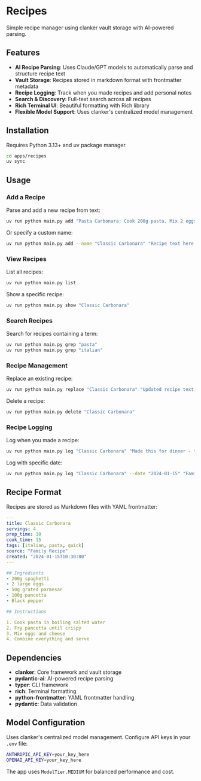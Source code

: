 # Recipes

Simple recipe manager using clanker vault storage with AI-powered parsing.

## Features

- **AI Recipe Parsing**: Uses Claude/GPT models to automatically parse and structure recipe text
- **Vault Storage**: Recipes stored in markdown format with frontmatter metadata
- **Recipe Logging**: Track when you made recipes and add personal notes
- **Search & Discovery**: Full-text search across all recipes
- **Rich Terminal UI**: Beautiful formatting with Rich library
- **Flexible Model Support**: Uses clanker's centralized model management

## Installation

Requires Python 3.13+ and uv package manager.

```bash
cd apps/recipes
uv sync
```

## Usage

### Add a Recipe

Parse and add a new recipe from text:

```bash
uv run python main.py add "Pasta Carbonara: Cook 200g pasta. Mix 2 eggs with 50g parmesan..."
```

Or specify a custom name:

```bash
uv run python main.py add --name "Classic Carbonara" "Recipe text here..."
```

### View Recipes

List all recipes:
```bash
uv run python main.py list
```

Show a specific recipe:
```bash
uv run python main.py show "Classic Carbonara"
```

### Search Recipes

Search for recipes containing a term:
```bash
uv run python main.py grep "pasta"
uv run python main.py grep "italian"
```

### Recipe Management

Replace an existing recipe:
```bash
uv run python main.py replace "Classic Carbonara" "Updated recipe text..."
```

Delete a recipe:
```bash
uv run python main.py delete "Classic Carbonara"
```

### Recipe Logging

Log when you made a recipe:
```bash
uv run python main.py log "Classic Carbonara" "Made this for dinner - turned out great!"
```

Log with specific date:
```bash
uv run python main.py log "Classic Carbonara" --date "2024-01-15" "Family loved it!"
```

## Recipe Format

Recipes are stored as Markdown files with YAML frontmatter:

```yaml
---
title: Classic Carbonara
servings: 4
prep_time: 10
cook_time: 15
tags: [italian, pasta, quick]
source: "Family Recipe"
created: "2024-01-15T10:30:00"
---

## Ingredients
- 200g spaghetti
- 2 large eggs
- 50g grated parmesan
- 100g pancetta
- Black pepper

## Instructions

1. Cook pasta in boiling salted water
2. Fry pancetta until crispy
3. Mix eggs and cheese
4. Combine everything and serve
```

## Dependencies

- **clanker**: Core framework and vault storage
- **pydantic-ai**: AI-powered recipe parsing
- **typer**: CLI framework
- **rich**: Terminal formatting
- **python-frontmatter**: YAML frontmatter handling
- **pydantic**: Data validation

## Model Configuration

Uses clanker's centralized model management. Configure API keys in your `.env` file:

```bash
ANTHROPIC_API_KEY=your_key_here
OPENAI_API_KEY=your_key_here
```

The app uses `ModelTier.MEDIUM` for balanced performance and cost.